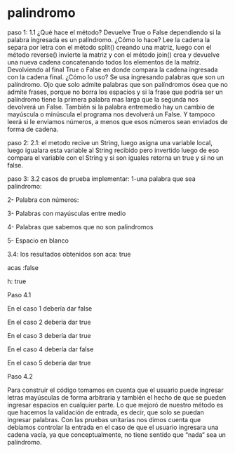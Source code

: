# palindromo
paso 1:
1.1
¿Qué hace el método?
Devuelve True o False dependiendo si la palabra ingresada es un palíndromo.
¿Cómo lo hace?
Lee la cadena la separa por letra con el método split() creando una matriz, luego con el método reverse() invierte la matriz y con el método join() crea y devuelve una nueva cadena concatenando todos los elementos de la matriz.
Devolviendo al final True o False en donde compara la cadena ingresada con la cadena final.
¿Cómo lo uso?
Se usa ingresando palabras que son un palíndromo.
Ojo que solo admite palabras que son palíndromos ósea que no admite frases, porque no borra los espacios y si la frase que podría ser un palíndromo tiene la primera palabra mas larga que la segunda nos devolverá un False.
También si la palabra entremedio hay un cambio de mayúscula o minúscula el programa nos devolverá un False.
Y tampoco leerá si le enviamos números, a menos que esos números sean enviados de forma de cadena.

paso 2:
2.1: 
el metodo recive un String, luego asigna una variable local, luego igualara esta variable al String recibido pero invertido
luego de eso compara el variable con el String y si son     iguales retorna un true y si no un false.

paso 3:
3.2 casos de prueba implementar: 
1-una palabra que sea palindromo: 

2- Palabra con números: 

3- Palabras con mayúsculas entre medio

4- Palabras que sabemos que no son palindromos

5- Espacio en blanco

3.4: los resultados obtenidos son
aca: true

acas :false

h: true

Paso 4.1

En el caso 1 debería dar false

En el caso 2 debería dar true

En el caso 3 debería dar true

En el caso 4 debería dar false

En el caso 5 debería dar true

Paso 4.2

Para construir el código tomamos en cuenta que el usuario puede ingresar letras mayúsculas de forma arbitraria y también el hecho de que se pueden ingresar espacios en cualquier parte.
Lo que mejoró de nuestro método es que hacemos la validación de entrada, es decir, que solo se puedan ingresar palabras.
Con las pruebas unitarias nos dimos cuenta que debíamos controlar la entrada en el caso de que el usuario ingresara una cadena vacía, ya que conceptualmente, no tiene sentido que “nada“ sea un palíndromo.
